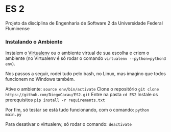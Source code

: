 # ES 2

Projeto da disciplina de Engenharia de Software 2 da Universidade Federal Fluminense

### Instalando o Ambiente

Instalem o [Virtualenv](https://pythonacademy.com.br/blog/python-e-virtualenv-como-programar-em-ambientes-virtuais "Virtualenv") ou o ambiente virtual de sua escolha e criem o ambiente (no Virtualenv é só rodar o comando ```virtualenv --python=python3 env```).

Nos passos a seguir, rodei tudo pelo bash, no Linux, mas imagino que todos funcionem no Windows também.

Ative o ambiente:
```source env/bin/activate```
Clone o repositório
```git clone https://github.com/DiegoCacau/ES2.git```
Entre na pasta
```cd ES2```
Instale os prerequisitos
```pip install -r requirements.txt```

Por fim, só testar se está tudo funcionando, com o comando:
```python main.py```

Para desativar o virtualenv, só rodar o comando:
```deactivate```